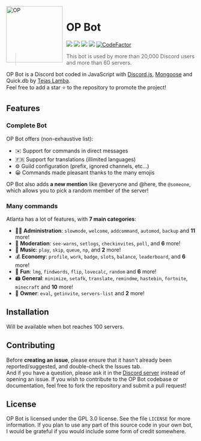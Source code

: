 
<img width="150" height="150" align="left" style="float: left; margin: 0 10px 0 0;" alt="OP" src="https://user-images.githubusercontent.com/73745640/118933105-7115f800-b966-11eb-8386-704156974d41.png">  

# OP Bot

[![](https://img.shields.io/discord/565048515357835264.svg?logo=discord&colorB=7289DA&label=OP%20Support)](https://discord.gg/QUeKG73UZ6)
[![](https://img.shields.io/discord/568120814776614924.svg?logo=discord&colorB=00BFFF&label=OP%20Website)](https://op.thedv.id/)
[![](https://img.shields.io/badge/discord.js-v12.5.3--blue.svg?logo=npm)](https://github.com/discordjs)
[![](https://img.shields.io/badge/patreon-donate-orange.svg)](https://discord.gg/QUeKG73UZ6)
[![CodeFactor](https://www.codefactor.io/repository/github/tajumodding/op-bot/badge)](https://www.codefactor.io/repository/github/tajumodding/op-bot)

> This bot is used by more than 20,000 Discord users and more than 60 servers.

OP Bot is a Discord bot coded in JavaScript with [Discord.js](https://discord.js.org), [Mongoose](https://mongoosejs.com/docs/api.html) and Quick.db by [Tejas Lamba](https://github.com/TajuModding).  
Feel free to add a star ⭐ to the repository to promote the project!

## Features

### Complete Bot

OP Bot offers (non-exhaustive list):
*   ✉️ Support for commands in direct messages
*   🇫🇷 Support for translations (illimited languages)
*   ⚙️ Guild configuration (prefix, ignored channels, etc...)
*   😀 Commands made pleasant thanks to the many emojis


OP Bot also adds **a new mention** like @everyone and @here, the `@someone`, which allows you to pick a random member of the server!

### Many commands

Atlanta has a lot of features, with **7 main categories**:

*   👩‍💼 **Administration**: `slowmode`, `welcome`, `addcommand`, `automod`, `backup` and **11** more! 
*   🚓 **Moderation**: `see-warns`, `setlogs`, `checkinvites`, `poll`, and **6** more! 
*   🎵 **Music**: `play`, `skip`, `queue`, `np`, and **2** more! 
*   💰 **Economy**: `profile`, `work`, `badge`, `slots`, `balance`, `leaderboard`, and **6** more! 
*   👻 **Fun**: `lmg`, `findwords`, `flip`, `lovecalc`, `random` and **6** more! 
*   🖨️ **General**: `minimize`, `setafk`, `translate`, `remindme`, `hastebin`, `fortnite`, `minecraft` and **10** more! 
*   👑 **Owner**: `eval`, `getinvite`, `servers-list` and **2** more!




## Installation
Will be available when bot reaches 100 servers.

## Contributing

Before **creating an issue**, please ensure that it hasn't already been reported/suggested, and double-check the Issues tab.   
And if you have a question, please ask it in the [Discord server](https://discord.gg/QUeKG73UZ6) instead of opening an issue.
If you wish to contribute to the OP Bot codebase or documentation, feel free to fork the repository and submit a pull request!

## License

OP Bot is licensed under the GPL 3.0 license. See the file `LICENSE` for more information. If you plan to use any part of this source code in your own bot, I would be grateful if you would include some form of credit somewhere.

